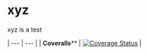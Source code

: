 # xyz
xyz is a test

| --- | --- |
| **Coveralls**** | [![Coverage Status](https://coveralls.io/repos/github/Asad-1/xyz/badge.svg?branch=master)](https://coveralls.io/github/Asad-1/xyz?branch=master) |
